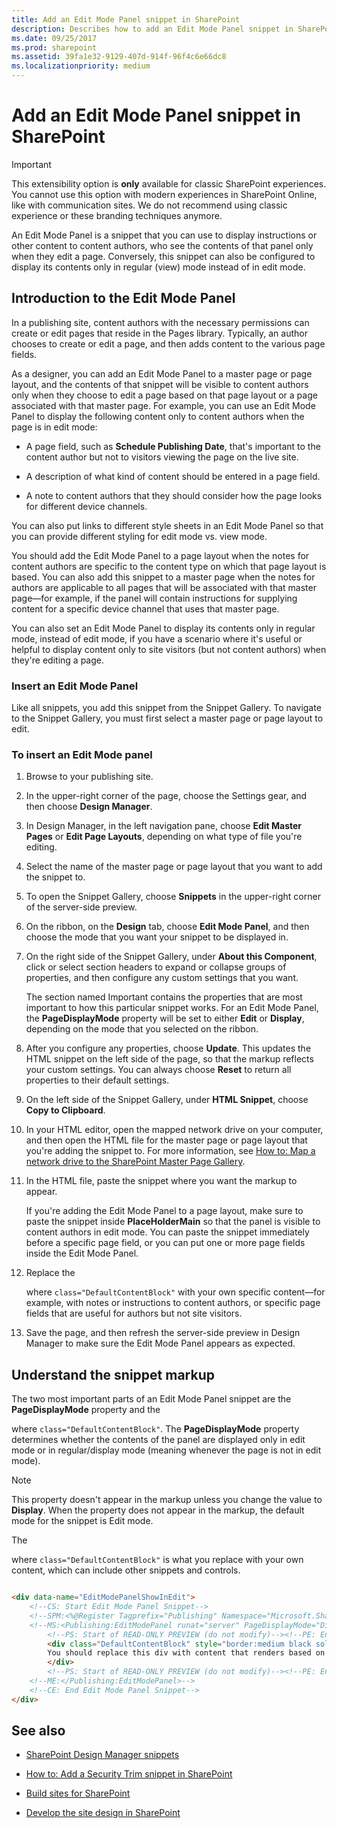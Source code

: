 ```yaml
---
title: Add an Edit Mode Panel snippet in SharePoint
description: Describes how to add an Edit Mode Panel snippet in SharePoint to display instructions or other content to content authors.
ms.date: 09/25/2017
ms.prod: sharepoint
ms.assetid: 39fa1e32-9129-407d-914f-96f4c6e66dc8
ms.localizationpriority: medium
---
```



# Add an Edit Mode Panel snippet in SharePoint

> [!IMPORTANT] 
> This extensibility option is **only** available for classic SharePoint experiences. You cannot use this option with modern experiences in SharePoint Online, like with communication sites. We do not recommend using classic experience or these branding techniques anymore.

An Edit Mode Panel is a snippet that you can use to display instructions or other content to content authors, who see the contents of that panel only when they edit a page. Conversely, this snippet can also be configured to display its contents only in regular (view) mode instead of in edit mode.

## Introduction to the Edit Mode Panel
<a name="Introduction"> </a>

In a publishing site, content authors with the necessary permissions can create or edit pages that reside in the Pages library. Typically, an author chooses to create or edit a page, and then adds content to the various page fields.
  
    
    
As a designer, you can add an Edit Mode Panel to a master page or page layout, and the contents of that snippet will be visible to content authors only when they choose to edit a page based on that page layout or a page associated with that master page. For example, you can use an Edit Mode Panel to display the following content only to content authors when the page is in edit mode:
  
    
    

- A page field, such as **Schedule Publishing Date**, that's important to the content author but not to visitors viewing the page on the live site.
    
  
- A description of what kind of content should be entered in a page field.
    
  
- A note to content authors that they should consider how the page looks for different device channels.
    
  
You can also put links to different style sheets in an Edit Mode Panel so that you can provide different styling for edit mode vs. view mode.
  
    
    
You should add the Edit Mode Panel to a page layout when the notes for content authors are specific to the content type on which that page layout is based. You can also add this snippet to a master page when the notes for authors are applicable to all pages that will be associated with that master page—for example, if the panel will contain instructions for supplying content for a specific device channel that uses that master page.
  
    
    
You can also set an Edit Mode Panel to display its contents only in regular mode, instead of edit mode, if you have a scenario where it's useful or helpful to display content only to site visitors (but not content authors) when they're editing a page.
  
    
    

### Insert an Edit Mode Panel
<a name="InsertSnippet"> </a>

Like all snippets, you add this snippet from the Snippet Gallery. To navigate to the Snippet Gallery, you must first select a master page or page layout to edit.
  
    
    

### To insert an Edit Mode panel


1. Browse to your publishing site.
    
  
2. In the upper-right corner of the page, choose the Settings gear, and then choose **Design Manager**.
    
  
3. In Design Manager, in the left navigation pane, choose **Edit Master Pages** or **Edit Page Layouts**, depending on what type of file you're editing.
    
  
4. Select the name of the master page or page layout that you want to add the snippet to.
    
  
5. To open the Snippet Gallery, choose **Snippets** in the upper-right corner of the server-side preview.
    
  
6. On the ribbon, on the **Design** tab, choose **Edit Mode Panel**, and then choose the mode that you want your snippet to be displayed in.
    
  
7. On the right side of the Snippet Gallery, under **About this Component**, click or select section headers to expand or collapse groups of properties, and then configure any custom settings that you want.
    
    The section named Important contains the properties that are most important to how this particular snippet works. For an Edit Mode Panel, the **PageDisplayMode** property will be set to either **Edit** or **Display**, depending on the mode that you selected on the ribbon.
    
  
8. After you configure any properties, choose **Update**. This updates the HTML snippet on the left side of the page, so that the markup reflects your custom settings. You can always choose **Reset** to return all properties to their default settings.
    
  
9. On the left side of the Snippet Gallery, under **HTML Snippet**, choose **Copy to Clipboard**.
    
  
10. In your HTML editor, open the mapped network drive on your computer, and then open the HTML file for the master page or page layout that you're adding the snippet to. For more information, see  [How to: Map a network drive to the SharePoint Master Page Gallery](how-to-map-a-network-drive-to-the-sharepoint-master-page-gallery.md).
    
  
11. In the HTML file, paste the snippet where you want the markup to appear.
    
    If you're adding the Edit Mode Panel to a page layout, make sure to paste the snippet inside **PlaceHolderMain** so that the panel is visible to content authors in edit mode. You can paste the snippet immediately before a specific page field, or you can put one or more page fields inside the Edit Mode Panel.
    
  
12. Replace the **<div>** where `class="DefaultContentBlock"` with your own specific content—for example, with notes or instructions to content authors, or specific page fields that are useful for authors but not site visitors.
    
  
13. Save the page, and then refresh the server-side preview in Design Manager to make sure the Edit Mode Panel appears as expected.
    
  

## Understand the snippet markup
<a name="UnderstandMarkup"> </a>

The two most important parts of an Edit Mode Panel snippet are the **PageDisplayMode** property and the **<div>** where `class="DefaultContentBlock"`. The **PageDisplayMode** property determines whether the contents of the panel are displayed only in edit mode or in regular/display mode (meaning whenever the page is not in edit mode).
  
> [!NOTE]
> This property doesn't appear in the markup unless you change the value to **Display**. When the property does not appear in the markup, the default mode for the snippet is Edit mode. 
  
    
    

The **<div>** where `class="DefaultContentBlock"` is what you replace with your own content, which can include other snippets and controls.
  
    
    



```HTML

<div data-name="EditModePanelShowInEdit">
    <!--CS: Start Edit Mode Panel Snippet-->
    <!--SPM:<%@Register Tagprefix="Publishing" Namespace="Microsoft.SharePoint.Publishing.WebControls" Assembly="Microsoft.SharePoint.Publishing, Version=15.0.0.0, Culture=neutral, PublicKeyToken=71e9bce111e9429c"%>-->
    <!--MS:<Publishing:EditModePanel runat="server" PageDisplayMode="Display" CssClass="edit-mode-panel">-->
        <!--PS: Start of READ-ONLY PREVIEW (do not modify)--><!--PE: End of READ-ONLY PREVIEW-->
        <div class="DefaultContentBlock" style="border:medium black solid; background:yellow; color:black; margin:20px; padding:10px;">
        You should replace this div with content that renders based on your Edit Mode Panel Properties.
        </div>
        <!--PS: Start of READ-ONLY PREVIEW (do not modify)--><!--PE: End of READ-ONLY PREVIEW-->
    <!--ME:</Publishing:EditModePanel>-->
    <!--CE: End Edit Mode Panel Snippet-->
</div>
```


## See also
<a name="AdditionalResources"> </a>


-  [SharePoint Design Manager snippets](sharepoint-design-manager-snippets.md)
    
  
-  [How to: Add a Security Trim snippet in SharePoint](how-to-add-a-security-trim-snippet-in-sharepoint.md)
    
  
-  [Build sites for SharePoint](build-sites-for-sharepoint.md)
    
  
-  [Develop the site design in SharePoint](develop-the-site-design-in-sharepoint.md)
    
  

